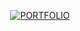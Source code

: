 <p align="center">
  <a href="https://erickkisuge.dev/" target="_blank">
    <img src="https://img.shields.io/badge/→ PORTFOLIO-%80-white?style=for-the-badge&labelColor=A67B5B&color=A67B5B&logoWidth=60" alt="PORTFOLIO" />
  </a>
</p>
